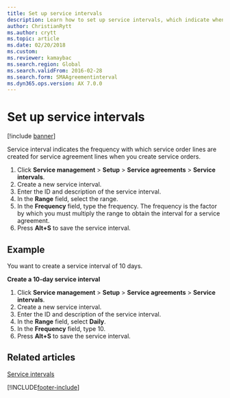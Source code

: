 ```yaml
---
title: Set up service intervals 
description: Learn how to set up service intervals, which indicate when service order lines are created for service agreement lines when you create service orders.
author: ChristianRytt
ms.author: crytt
ms.topic: article
ms.date: 02/20/2018
ms.custom:
ms.reviewer: kamaybac
ms.search.region: Global
ms.search.validFrom: 2016-02-28
ms.search.form: SMAAgreementinterval
ms.dyn365.ops.version: AX 7.0.0
---
```


# Set up service intervals  

[!include [banner](../includes/banner.md)]

Service interval indicates the frequency with which service order lines are created for service agreement lines when you create service orders.

1. Click **Service management** \> **Setup** \> **Service agreements** \> **Service intervals**.
2. Create a new service interval.
3. Enter the ID and description of the service interval.
4. In the **Range** field, select the range.
5. In the **Frequency** field, type the frequency. The frequency is the factor by which you must multiply the range to obtain the interval for a service agreement.
6. Press **Alt+S** to save the service interval.

## Example

You want to create a service interval of 10 days.

**Create a 10-day service interval**

1. Click **Service management** \> **Setup** \> **Service agreements** \> **Service intervals**.
2. Create a new service interval.
3. Enter the ID and description of the service interval.
4. In the **Range** field, select **Daily**.
5. In the **Frequency** field, type 10.
6. Press **Alt+S** to save the service interval.

## Related articles

[Service intervals](service-intervals.md)  


[!INCLUDE[footer-include](../../includes/footer-banner.md)]